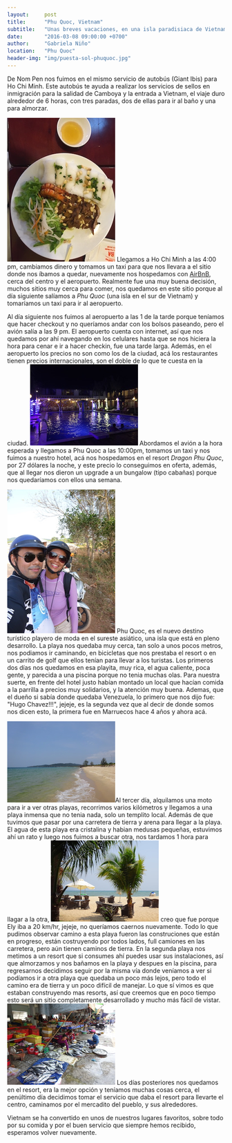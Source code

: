 ```yaml
---
layout:     post
title:      "Phu Quoc, Vietnam"
subtitle:   "Unas breves vacaciones, en una isla paradisiaca de Vietnam"
date:       "2016-03-08 09:00:00 +0700"
author:     "Gabriela Niño"
location:   "Phu Quoc"
header-img: "img/puesta-sol-phuquoc.jpg"
---
```


De Nom Pen nos fuimos en el mismo servicio de autobús (Giant Ibis) para Ho Chi Minh. Este autobús te ayuda a realizar los servicios de sellos en inmigración para la salidad de Camboya y la entrada a Vietnam, el viaje duro alrededor de 6 horas, con tres paradas, dos de ellas para ir al baño y una para almorzar.

![L: parrilla][1] Llegamos a Ho Chi Minh a las 4:00 pm, cambiamos dinero y tomamos un taxi para que nos llevara a el sitio donde nos íbamos a quedar, nuevamente nos hospedamos con <a href="www.airbnb.com/c/ealvarado?s=8">AirBnB</a>, cerca del centro y el aeropuerto. Realmente fue una muy buena decisión, muchos sitios muy cerca para comer, nos quedamos en este sitio porque al día siguiente salíamos a _Phu Quoc_ (una isla en el sur de Vietnam) y tomaríamos un taxi para ir al aeropuerto.

Al día siguiente nos fuimos al aeropuerto a las 1 de la tarde porque teníamos que hacer checkout y no queríamos andar con los bolsos paseando, pero el avión salía a las 9 pm. El aeropuerto cuenta con internet, así que nos quedamos por ahí navegando en los celulares hasta que se nos hiciera la hora para cenar e ir a hacer checkin, fue una tarde larga. Además, en el aeropuerto los precios no son como los de la ciudad, acá los restaurantes tienen precios internacionales, son el doble de lo que te cuesta en la ciudad. ![R: resort][2] Abordamos el avión a la hora esperada y llegamos a Phu Quoc a las 10:00pm, tomamos un taxi y nos fuimos a nuestro hotel, acá nos hospedamos en el resort _Dragon Phu Quoc_, por 27 dólares la noche, y este precio lo conseguimos en oferta, además, que al llegar nos dieron un upgrade a un bungalow (tipo cabañas) porque nos quedaríamos con ellos una semana.

![L: paseo-moto][3] Phu Quoc, es el nuevo destino turístico playero de moda en el sureste asiático, una isla que está en pleno desarrollo. La playa nos quedaba muy cerca, tan solo a unos pocos metros, nos podiamos ir caminando, en bicicletas que nos prestaba el resort o en un carrito de golf que ellos tenían para llevar a los turistas. Los primeros dos días nos quedamos en esa playita, muy rica, el agua caliente, poca gente, y parecida a una piscina porque no tenia muchas olas. Para nuestra suerte, en frente del hotel justo habían montado un local que hacían comida a la parrilla a precios muy solidarios, y la atención muy buena. Ademas, que el dueño si sabía donde quedaba Venezuela, lo primero que nos dijo fue: "Hugo Chavez!!!", jejeje, es la segunda vez que al decir de donde somos nos dicen esto, la primera fue en Marruecos hace 4 años y ahora acá.

![R: playa-phuquoc][4]Al tercer día, alquilamos una moto para ir a ver otras playas, recorrimos varios kilómetros  y llegamos a una playa inmensa que no tenia nada, solo un templito local. Además de que tuvimos que pasar por una carretera de tierra y arena para llegar a la playa. El agua de esta playa era cristalina y habian medusas pequeñas, estuvimos ahí un rato y luego nos fuimos a buscar otra, nos tardamos 1 hora para llagar a la otra, ![L: resort chez][5] creo que fue  porque Ely iba a 20 km/hr, jejeje,  no queríamos caernos nuevamente. Todo lo que pudimos observar camino a esta playa fueron las construciones que están en progreso, están costruyendo por todos lados, full camiones en las carretera, pero aún tienen caminos de tierra. En la segunda playa nos metimos a un resort que si consumes ahí puedes usar sus instalaciones, así que almorzamos y nos bañamos en la playa y despues en la piscina,  para regresarnos decidimos seguir por la misma vía donde veníamos a ver si podíamos ir a otra playa que quedaba un poco más lejos, pero todo el camino era de tierra y un poco difícil de manejar. Lo que sí vimos es que estaban construyendo mas resorts, así que creemos que en poco tiempo esto será un sitio completamente desarrollado y mucho más fácil de vistar. ![R: mercadito][6] Los días posteriores nos quedamos en el resort, era la mejor opción y teníamos muchas cosas cerca, el penúltimo día decidimos tomar el servicio que daba el resort para llevarte el centro, caminamos por el mercadito del pueblo, y sus alrededores. 

Vietnam se ha convertido en unos de nuestros lugares favoritos, sobre todo por su comida y por el buen servicio que siempre hemos recibido, esperamos volver nuevamente.

[1]: /img/parrilla.jpg
[2]: /img/resort-phuquoc.jpg
[3]: /img/paseo-moto-phuquoc.jpg
[4]: /img/playa-phuquoc.jpg
[5]: /img/resort-chez.jpg
[6]: /img/mercadito-phuquoc.jpg
